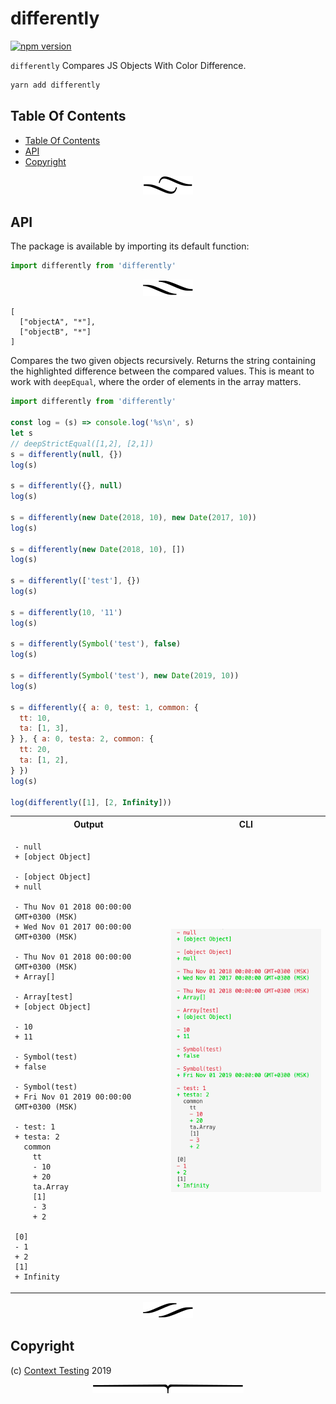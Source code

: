 # differently

[![npm version](https://badge.fury.io/js/differently.svg)](https://npmjs.org/package/differently)

`differently` Compares JS Objects With Color Difference.

```sh
yarn add differently
```

## Table Of Contents

- [Table Of Contents](#table-of-contents)
- [API](#api)
- [Copyright](#copyright)

<p align="center"><a href="#table-of-contents"><img src=".documentary/section-breaks/0.svg?sanitize=true"></a></p>

## API

The package is available by importing its default function:

```js
import differently from 'differently'
```

<p align="center"><a href="#table-of-contents"><img src=".documentary/section-breaks/1.svg?sanitize=true"></a></p>

```## differently =>
[
  ["objectA", "*"],
  ["objectB", "*"]
]
```

Compares the two given objects recursively. Returns the string containing the highlighted difference between the compared values. This is meant to work with `deepEqual`, where the order of elements in the array matters.

```js
import differently from 'differently'

const log = (s) => console.log('%s\n', s)
let s
// deepStrictEqual([1,2], [2,1])
s = differently(null, {})
log(s)

s = differently({}, null)
log(s)

s = differently(new Date(2018, 10), new Date(2017, 10))
log(s)

s = differently(new Date(2018, 10), [])
log(s)

s = differently(['test'], {})
log(s)

s = differently(10, '11')
log(s)

s = differently(Symbol('test'), false)
log(s)

s = differently(Symbol('test'), new Date(2019, 10))
log(s)

s = differently({ a: 0, test: 1, common: {
  tt: 10,
  ta: [1, 3],
} }, { a: 0, testa: 2, common: {
  tt: 20,
  ta: [1, 2],
} })
log(s)

log(differently([1], [2, Infinity]))
```

<table>
<tr><th>Output</th><th>CLI</th></tr>
<tr><td>

```
- null
+ [object Object]

- [object Object]
+ null

- Thu Nov 01 2018 00:00:00 GMT+0300 (MSK)
+ Wed Nov 01 2017 00:00:00 GMT+0300 (MSK)

- Thu Nov 01 2018 00:00:00 GMT+0300 (MSK)
+ Array[]

- Array[test]
+ [object Object]

- 10
+ 11

- Symbol(test)
+ false

- Symbol(test)
+ Fri Nov 01 2019 00:00:00 GMT+0300 (MSK)

- test: 1
+ testa: 2
  common
    tt
    - 10
    + 20
    ta.Array
    [1]
    - 3
    + 2

[0]
- 1
+ 2
[1]
+ Infinity
```
</td><td>

![Showing the color differently](doc/doc.png)
</td></tr>
</table>

<p align="center"><a href="#table-of-contents"><img src=".documentary/section-breaks/2.svg?sanitize=true"></a></p>

## Copyright


  (c) [Context Testing](https://contexttesting.com) 2019


<p align="center"><a href="#table-of-contents"><img src=".documentary/section-breaks/-1.svg?sanitize=true"></a></p>